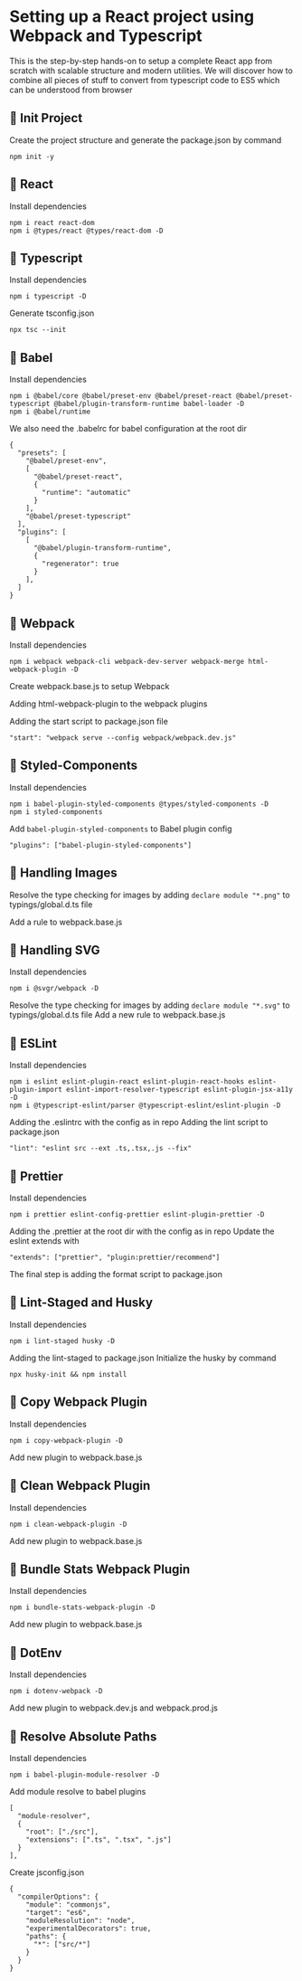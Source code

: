 # Setting up a React project using Webpack and Typescript

This is the step-by-step hands-on to setup a complete React app from scratch with scalable structure and modern utilities. We will discover how to combine all pieces of stuff to convert from typescript code to ES5 which can be understood from browser

## 🌄 Init Project

Create the project structure and generate the package.json by command

    npm init -y

## 🌄 React

Install dependencies

    npm i react react-dom
    npm i @types/react @types/react-dom -D

## 🌄 Typescript

Install dependencies

    npm i typescript -D

Generate tsconfig.json

    npx tsc --init

## 🌄 Babel

Install dependencies

    npm i @babel/core @babel/preset-env @babel/preset-react @babel/preset-typescript @babel/plugin-transform-runtime babel-loader -D
    npm i @babel/runtime

We also need the .babelrc for babel configuration at the root dir

    {
      "presets": [
        "@babel/preset-env",
        [
          "@babel/preset-react",
          {
            "runtime": "automatic"
          }
        ],
        "@babel/preset-typescript"
      ],
      "plugins": [
        [
          "@babel/plugin-transform-runtime",
          {
            "regenerator": true
          }
        ],
      ]
    }

## 🌄 Webpack

Install dependencies

    npm i webpack webpack-cli webpack-dev-server webpack-merge html-webpack-plugin -D

Create webpack.base.js to setup Webpack

Adding html-webpack-plugin to the webpack plugins

Adding the start script to package.json file

    "start": "webpack serve --config webpack/webpack.dev.js"

## 🌄 Styled-Components

Install dependencies

    npm i babel-plugin-styled-components @types/styled-components -D
    npm i styled-components

Add `babel-plugin-styled-components` to Babel plugin config

    "plugins": ["babel-plugin-styled-components"]

## 🌄 Handling Images

Resolve the type checking for images by adding `declare module "*.png"` to typings/global.d.ts file

Add a rule to webpack.base.js

## 🌄 Handling SVG

Install dependencies

    npm i @svgr/webpack -D

Resolve the type checking for images by adding `declare module "*.svg"` to typings/global.d.ts file
Add a new rule to webpack.base.js

## 🌄 ESLint

Install dependencies

    npm i eslint eslint-plugin-react eslint-plugin-react-hooks eslint-plugin-import eslint-import-resolver-typescript eslint-plugin-jsx-a11y -D
    npm i @typescript-eslint/parser @typescript-eslint/eslint-plugin -D

Adding the .eslintrc with the config as in repo
Adding the lint script to package.json

    "lint": "eslint src --ext .ts,.tsx,.js --fix"

## 🌄 Prettier

Install dependencies

    npm i prettier eslint-config-prettier eslint-plugin-prettier -D

Adding the .prettier at the root dir with the config as in repo
Update the eslint extends with

    "extends": ["prettier", "plugin:prettier/recommend"]

The final step is adding the format script to package.json

## 🌄 Lint-Staged and Husky

Install dependencies

    npm i lint-staged husky -D

Adding the lint-staged to package.json
Initialize the husky by command

    npx husky-init && npm install

## 🌄 Copy Webpack Plugin

Install dependencies

    npm i copy-webpack-plugin -D

Add new plugin to webpack.base.js

## 🌄 Clean Webpack Plugin

Install dependencies

    npm i clean-webpack-plugin -D

Add new plugin to webpack.base.js

## 🌄 Bundle Stats Webpack Plugin

Install dependencies

    npm i bundle-stats-webpack-plugin -D

Add new plugin to webpack.base.js

## 🌄 DotEnv

Install dependencies

    npm i dotenv-webpack -D

Add new plugin to webpack.dev.js and webpack.prod.js

## 🌄 Resolve Absolute Paths

Install dependencies

    npm i babel-plugin-module-resolver -D

Add module resolve to babel plugins

    [
      "module-resolver",
      {
        "root": ["./src"],
        "extensions": [".ts", ".tsx", ".js"]
      }
    ],

Create jsconfig.json

    {
      "compilerOptions": {
        "module": "commonjs",
        "target": "es6",
        "moduleResolution": "node",
        "experimentalDecorators": true,
        "paths": {
          "*": ["src/*"]
        }
      }
    }
